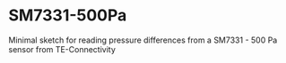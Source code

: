# SM7331-500Pa
Minimal sketch for reading pressure differences from a SM7331 - 500 Pa sensor from TE-Connectivity
